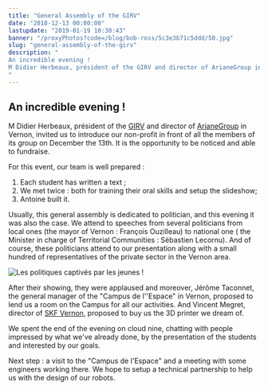 ```yaml
---
title: "General Assembly of the GIRV"
date: "2018-12-13 00:00:00"
lastupdate: "2019-01-19 10:30:43"
banner: "/proxyPhotos?code=/blog/bob-ross/5c3e3b71c5ddd/50.jpg"
slug: "general-assembly-of-the-girv"
description: " 
An incredible evening !
M Didier Herbeaux, président of the GIRV and director of ArianeGroup in Vernon, invited us
"
---
```

## An incredible evening !
M Didier Herbeaux, président of the <a href="https://www.girv.com">GIRV</a> and director of <a href="https://www.ariane.group/fr">ArianeGroup</a> in Vernon, invited us to introduce our non-profit in front of all the members of its group on December the 13th. It is the opportunity to be noticed and able to fundraise.

For this event, our team is well prepared :

1. Each student has written a text ;
2. We met twice : both for training their oral skills and setup the slideshow;
3. Antoine built it.

Usually, this general assembly is dedicated to politician, and this evening it was also the case. We attend to speeches from several politicians from local ones (the mayor of Vernon : François Ouzilleau) to national one ( the Minister in charge of Territorial Communities : Sébastien Lecornu). And of course, these politicians attend to our presentation along with a small hundred of representatives of the private sector in the Vernon area.

![Les politiques captivés par les jeunes !](/proxyPhotos?code=/blog/bob-ross/5c3e3b746521f/50.jpg "Les politiques captivés par les jeunes !")

After their showing, they were applaused and moreover, Jérôme Taconnet, the general manager of the "Campus de l''Espace" in Vernon, proposed to lend us a room on the Campus for all our activities. And Vincent Megret, director of <a href="http://www.skf.com/fr/our-company/skf-en-france/vernon/index.html">SKF Vernon</a>, proposed to buy us the 3D printer we dream of.

We spent the end of the evening on cloud nine, chatting with people impressed by what we've already done, by the presentation of the students and interested by our goals.

Next step : a visit to the "Campus de l'Espace" and a meeting with some engineers working there. We hope to setup a technical partnership to help us with the design of our robots.
    
